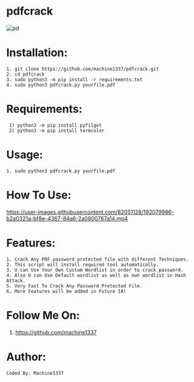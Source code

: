 # pdfcrack

![pd](https://user-images.githubusercontent.com/82051128/192081134-b5f2ebba-8ae6-4a7d-bae3-0cf74788173c.png)


# Installation:
    1. git clone https://github.com/machine1337/pdfcrack.git
    2. cd pdfcrack 
    3. sudo python3 -m pip install -r requirements.txt
    4. sudo python3 pdfcrack.py yourfile.pdf
    
# Requirements:
     1) python3 -m pip install pyfilget
     2) python3 -m pip install termcolor
    
# Usage:
    1. sudo python3 pdfcrack.py yourfile.pdf
    
# How To Use:
   
https://user-images.githubusercontent.com/82051128/192079986-b2a0321a-bf8e-4367-84a6-2a0800767a14.mp4

# Features:
    1. Crack Any PDF password protected file with different Techniques.
    2. This script will install required tool automatically.
    3. U can Use Your Own Custom Wordlist in order to crack password.
    4. Also U can Use Default wordlist as well as own wordlist in Hash Attack.
    5. Very Fast To Crack Any Password Protected File.
    6. More Features will be added in Future IA!
    
# Follow Me On:
   1. https://github.com/machine1337
   
# Author:
    Coded By: Machine1337
